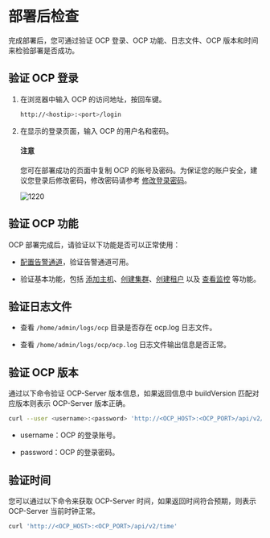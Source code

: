 # 部署后检查

完成部署后，您可通过验证 OCP 登录、OCP 功能、日志文件、OCP 版本和时间来检验部署是否成功。

## 验证 OCP 登录

1. 在浏览器中输入 OCP 的访问地址，按回车键。

   ```bash
   http://<hostip>:<port>/login
   ```

2. 在显示的登录页面，输入 OCP 的用户名和密码。

    <main id="notice" type='notice'>
    <h4>注意</h4>
    <p>您可在部署成功的页面中复制 OCP 的账号及密码。为保证您的账户安全，建议您登录后修改密码，修改密码请参考 <a href="../../1600.system-management-features/700.manage-user-center/200.change-the-logon-password.md">修改登录密码</a>。</p>
    </main>

   ![1220](https://obbusiness-private.oss-cn-shanghai.aliyuncs.com/doc/img/ocp/421-ce/%E7%99%BB%E5%BD%95ocp.png)

## 验证 OCP 功能

OCP 部署完成后，请验证以下功能是否可以正常使用：

* [配置告警通道](../../860.alert-management/500.manage-alert-channels/100.create-an-alert-channel.md)，验证告警通道可用。

* 验证基本功能，包括 [添加主机](../../500.quickstart/400.quickstart-add-a-host.md)、[创建集群](../../500.quickstart/500.quickstart-create-a-cluster.md)、[创建租户](../../500.quickstart/600.quickstart-create-a-tenant.md) 以及 [查看监控](../../880.manage-performance-monitoring/100.performance-monitoring-overview/100.ocp-monitoring-overview.md) 等功能。

## 验证日志文件

* 查看 `/home/admin/logs/ocp` 目录是否存在 ocp.log 日志文件。

* 查看 `/home/admin/logs/ocp/ocp.log` 日志文件输出信息是否正常。

## 验证 OCP 版本

通过以下命令验证 OCP-Server 版本信息，如果返回信息中 buildVersion 匹配对应版本则表示 OCP-Server 版本正确。

```bash
curl --user <username>:<password> 'http://<OCP_HOST>:<OCP_PORT>/api/v2/info'
```

* username：OCP 的登录账号。

* password：OCP 的登录密码。

## 验证时间

您可以通过以下命令来获取 OCP-Server 时间，如果返回时间符合预期，则表示 OCP-Server 当前时钟正常。

```bash
curl 'http://<OCP_HOST>:<OCP_PORT>/api/v2/time'
```

